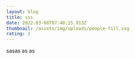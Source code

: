 ```yaml
---
layout: blog
title: sss
date: 2022-03-08T07:40:15.913Z
thumbnail: /assets/img/uploads/people-fill.svg
rating: 2
---
```

sasas as as 